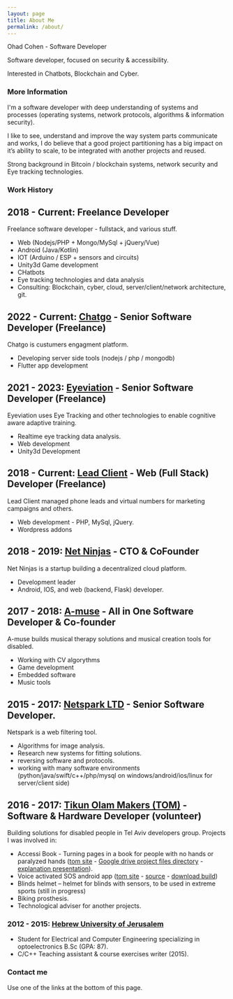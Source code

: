 ```yaml
---
layout: page
title: About Me
permalink: /about/
---
```


Ohad Cohen - Software Developer

Software developer, focused on security & accessibility.

Interested in Chatbots, Blockchain and Cyber.

### More Information

I'm a software developer with deep understanding of systems and processes (operating systems, network protocols, algorithms & information security).

I like to see, understand and improve the way system parts communicate and works, I do believe that a good project partitioning has a big impact on it’s ability to scale, to be integrated with another projects and reused.

Strong background in Bitcoin / blockchain systems, network security and Eye tracking technologies.

### Work History

## 2018 - Current: Freelance Developer
Freelance software developer - fullstack, and various stuff.
- Web (Nodejs/PHP + Mongo/MySql + jQuery/Vue)
- Android (Java/Kotlin)
- IOT (Arduino / ESP + sensors and circuits)
- Unity3d Game development
- CHatbots
- Eye tracking technologies and data analysis
- Consulting: Blockchain, cyber, cloud, server/client/network architecture, git.

## 2022 - Current: [Chatgo](https://chatgo.live/) - Senior Software Developer (Freelance)
Chatgo is custumers engagment platform.
- Developing server side tools (nodejs / php / mongodb)
- Flutter app development

## 2021 - 2023: [Eyeviation](https://www.eyeviation.com/) - Senior Software Developer (Freelance)
Eyeviation uses Eye Tracking and other technologies to enable cognitive aware adaptive training.
- Realtime eye tracking data analysis.
- Web development
- Unity3d Development

## 2018 - Current: [Lead Client](https://leadclient.co.il/) - Web (Full Stack) Developer (Freelance)
Lead Client managed phone leads and virtual numbers for marketing campaigns and others.
- Web development - PHP, MySql, jQuery.
- Wordpress addons

## 2018 - 2019: [Net Ninjas](https://www.netninjas.io/) - CTO & CoFounder
Net Ninjas is a startup building a decentralized cloud platform.
- Development leader
- Android, IOS, and web (backend, Flask) developer.

## 2017 - 2018: [A-muse](http://amusetech.co/) - All in One Software Developer & Co-founder
A-muse builds musical therapy solutions and musical creation tools for disabled.
- Working with CV algorythms
- Game development
- Embedded software
- Music tools

## 2015 - 2017: [Netspark LTD](https://www.netsparkmobile.com/) - Senior Software Developer.
Netspark is a web filtering tool.
- Algorithms for image analysis.
- Research new systems for fitting solutions.
- reversing software and protocols.
- working with many software environments (python/java/swift/c++/php/mysql on windows/android/ios/linux for server/client side)

## 2016 - 2017: [Tikun Olam Makers (TOM)](http://tomglobal.org/) - Software & Hardware Developer (volunteer)
Building solutions for disabled people in Tel Aviv developers group.
Projects I was involved in:
- Accessi Book - Turning pages in a book for people with no hands or paralyzed hands ([tom site](http://projects.tomglobal.org/project/36) - [Google drive project files directory](https://drive.google.com/drive/folders/0B6YQd_m79CweVnd5eV9sVHFrdlk) - [explanation presentation](https://docs.google.com/presentation/d/1v0jpERsoz-KXnjnU02EL1vLA2dlDr_h3yBP7SijFgys)).
- Voice activated SOS android app ([tom site](http://projects.tomglobal.org/project/175) - [source](https://github.com/ohadcn/vasos) - [download build](https://github.com/ohadcn/vasos/raw/master/app-release.apk))
- Blinds helmet – helmet for blinds with sensors, to be used in extreme sports (still in progress)
- Biking prosthesis.
- Technological adviser for another projects.

### 2012 - 2015: [Hebrew University of Jerusalem](http://www.huji.ac.il/)
- Student for Electrical and Computer Engineering specializing in optoelectronics B.Sc (GPA: 87).
- C/C++ Teaching assistant & course exercises writer (2015).

### Contact me

Use one of the links at the bottom of this page.
